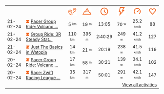 <table>
    <tr>
        <th></th>
        <th></th>
        <th align="center"><img src="https://raw.githubusercontent.com/robiningelbrecht/strava-activities/master/public/distance.svg" width="30" alt="distance" title="distance"/></th>
        <th align="center"><img src="https://raw.githubusercontent.com/robiningelbrecht/strava-activities/master/public/elevation.svg" width="30" alt="elevation" title="elevation"/></th>
        <th align="center"><img src="https://raw.githubusercontent.com/robiningelbrecht/strava-activities/master/public/time.svg" width="30" alt="time" title="time"/></th>
        <th align="center"><img src="https://raw.githubusercontent.com/robiningelbrecht/strava-activities/master/public/average-watt.svg" width="30" alt="average watts" title="average watts"/></th>
        <th align="center"><img src="https://raw.githubusercontent.com/robiningelbrecht/strava-activities/master/public/average-speed.svg" width="30" alt="average speed" title="average speed"/></th>
        <th align="center"><img src="https://raw.githubusercontent.com/robiningelbrecht/strava-activities/master/public/heart-rate.svg" width="30" alt="average heart rate" title="average heart rate"/></th>
    </tr>
            <tr>
            <td>21-02-24</td>
            <td>
                                <img src="https://raw.githubusercontent.com/robiningelbrecht/strava-activities/master/public/activity-virtual-ride-zwift.svg" width="12" alt="Pacer Group Ride: Volcano Circuit in Watopia with Taylor" title="Pacer Group Ride: Volcano Circuit in Watopia with Taylor"/>
<a href="https://www.strava.com/activities/10810072292" title="Kcal: 53 | Gear: None ">Pacer Group Ride: Volcano ...</a>
            </td>
            <td align="center">5 <sup><sub>km</sub></sup></td>
            <td align="center">19 <sup><sub>m</sub></sup></td>
            <td align="center">13:05</td>
            <td align="center">70 <sup><sub>w</sub></sup></td>
            <td align="center">25.2 <sup><sub>km/h</sub></sup></td>
            <td align="center">88</td>
        </tr>
            <tr>
            <td>21-02-24</td>
            <td>
                                <img src="https://raw.githubusercontent.com/robiningelbrecht/strava-activities/master/public/activity-virtual-ride-zwift.svg" width="12" alt="Group Ride: 3R Steady State Endurance Ride (B) on Watopia&#039;s Waistband in Watopia" title="Group Ride: 3R Steady State Endurance Ride (B) on Watopia&#039;s Waistband in Watopia"/>
<a href="https://www.strava.com/activities/10809994133" title="Kcal: 2300 | Gear: None ">Group Ride: 3R Steady Stat...</a>
            </td>
            <td align="center">110 <sup><sub>km</sub></sup></td>
            <td align="center">395 <sup><sub>m</sub></sup></td>
            <td align="center">2:40:29</td>
            <td align="center">249 <sup><sub>w</sub></sup></td>
            <td align="center">41.2 <sup><sub>km/h</sub></sup></td>
            <td align="center">127</td>
        </tr>
            <tr>
            <td>21-02-24</td>
            <td>
                                <img src="https://raw.githubusercontent.com/robiningelbrecht/strava-activities/master/public/activity-virtual-ride-zwift.svg" width="12" alt="Just The Basics in Watopia" title="Just The Basics in Watopia"/>
<a href="https://www.strava.com/activities/10808836094" title="Kcal: 277 | Gear: None ">Just The Basics in Watopia</a>
            </td>
            <td align="center">14 <sup><sub>km</sub></sup></td>
            <td align="center">21 <sup><sub>m</sub></sup></td>
            <td align="center">20:19</td>
            <td align="center">238 <sup><sub>w</sub></sup></td>
            <td align="center">41.5 <sup><sub>km/h</sub></sup></td>
            <td align="center">119</td>
        </tr>
            <tr>
            <td>20-02-24</td>
            <td>
                                <img src="https://raw.githubusercontent.com/robiningelbrecht/strava-activities/master/public/activity-virtual-ride-zwift.svg" width="12" alt="Pacer Group Ride: Volcano Flat in Watopia with Maria" title="Pacer Group Ride: Volcano Flat in Watopia with Maria"/>
<a href="https://www.strava.com/activities/10802954837" title="Kcal: 243 | Gear: None ">Pacer Group Ride: Volcano ...</a>
            </td>
            <td align="center">17 <sup><sub>km</sub></sup></td>
            <td align="center">58 <sup><sub>m</sub></sup></td>
            <td align="center">30:21</td>
            <td align="center">139 <sup><sub>w</sub></sup></td>
            <td align="center">34.1 <sup><sub>km/h</sub></sup></td>
            <td align="center">102</td>
        </tr>
            <tr>
            <td>20-02-24</td>
            <td>
                                <img src="https://raw.githubusercontent.com/robiningelbrecht/strava-activities/master/public/activity-virtual-ride-zwift.svg" width="12" alt="Race: Zwift Racing League - Open EMEAE Western 1 (South) A1 on Chasing the Sun in Makuri Islands" title="Race: Zwift Racing League - Open EMEAE Western 1 (South) A1 on Chasing the Sun in Makuri Islands"/>
<a href="https://www.strava.com/activities/10802705946" title="Kcal: 846 | Gear: None ">Race: Zwift Racing League ...</a>
            </td>
            <td align="center">35 <sup><sub>km</sub></sup></td>
            <td align="center">317 <sup><sub>m</sub></sup></td>
            <td align="center">50:01</td>
            <td align="center">291 <sup><sub>w</sub></sup></td>
            <td align="center">42.1 <sup><sub>km/h</sub></sup></td>
            <td align="center">147</td>
        </tr>
                <tr>
            <td colspan="8" align="right"><a href="https://github.com/robiningelbrecht/strava-activities#activities">View all activities</a></td>
        </tr>
    </table>
